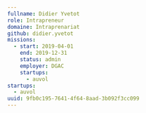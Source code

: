 ```yaml
---
fullname: Didier Yvetot
role: Intrapreneur
domaine: Intraprenariat
github: didier.yvetot
missions:
  - start: 2019-04-01
    end: 2019-12-31
    status: admin
    employer: DGAC
    startups:
      - auvol
startups:
  - auvol
uuid: 9fb0c195-7641-4f64-8aad-3b092f3cc099
---
```

